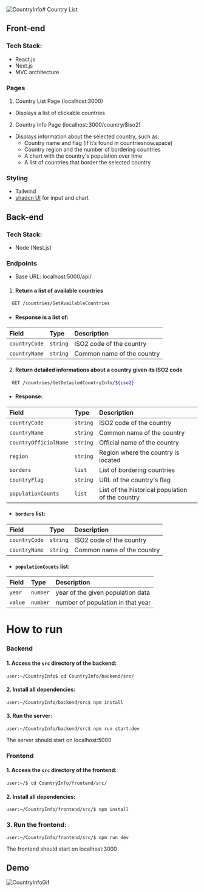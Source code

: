 ![CountryInfo](https://github.com/user-attachments/assets/89dc97ce-ef70-4ef7-be3f-49d6dd1daa3c)# Country List

## Front-end
### Tech Stack:
* React.js
* Next.js
* MVC architecture

### Pages
1. Country List Page (localhost:3000)
* Displays a list of clickable countries
2. Country Info Page (localhost:3000/country/$iso2)
* Displays information about the selected country, such as:
  * Country name and flag (if it’s found in countriesnow.space)
  * Country region and the number of bordering countries
  * A chart with the country's population over time
  * A list of countries that border the selected country

### Styling
* Tailwind
* [shadcn UI](https://ui.shadcn.com/docs) for input and chart

## Back-end
### Tech Stack:
* Node (Nest.js)

### Endpoints
* Base URL: localhost:5000/api/

1. #### Return a list of available countries

```bash
  GET /countries/GetAvailableCountries
```

 * #### Response is a list of:

| Field   | Type       | Description                                   |
| :---------- | :--------- | :------------------------------------------ |
| `countryCode`      | `string` | ISO2 code of the country |
| `countryName`      | `string` | Common name of the country |


2. #### Return detailed informations about a country given its ISO2 code

```bash
  GET /countries/GetDetailedCountryInfo/${iso2}
```

  * #### Response:
  | Field   | Type       | Description                                   |
| :---------- | :--------- | :------------------------------------------ |
| `countryCode`      | `string` | ISO2 code of the country |
| `countryName`      | `string` | Common name of the country |
| `countryOfficialName` | `string` | Official name of the country |
| `region` | `string` | Region where the country is located |
| `borders` | `list` | List of bordering countries |
| `countryFlag` | `string` | URL of the country's flag |
| `populationCounts` | `list` | List of the historical population of the country |

  * #### `borders` list:
  | Field   | Type       | Description                                   |
| :---------- | :--------- | :------------------------------------------ |
| `countryCode`      | `string` | ISO2 code of the country |
| `countryName`      | `string` | Common name of the country |

  * #### `populationCounts` list:
  
  | Field   | Type       | Description                                   |
| :---------- | :--------- | :------------------------------------------ |
| `year`      | `number` | year of the given population data |
| `value`      | `number` | number of population in that year |

# How to run
### Backend
#### 1. Access the `src` directory of the backend:
```console
user:~/CountryInfo$ cd CountryInfo/backend/src/
```

#### 2. Install all dependencies:
```console
user:~/CountryInfo/backend/src$ npm install
```

#### 3. Run the server:
```console
user:~/CountryInfo/backend/src$ npm run start:dev
```

The server should start on localhost:5000

### Frontend

#### 1. Access the `src` directory of the frontend:
```console
user:~/$ cd CountryInfo/frontend/src/
```

#### 2. Install all dependencies:
```console
user:~/CountryInfo/frontend/src/$ npm install
```

### 3. Run the frontend:
```console
user:~/CountryInfo/frontend/src/$ npm run dev
```

The frontend should start on localhost:3000

## Demo
![CountryInfoGif](https://github.com/user-attachments/assets/06518eaf-a2e5-4ed5-a23d-79e232606793)


